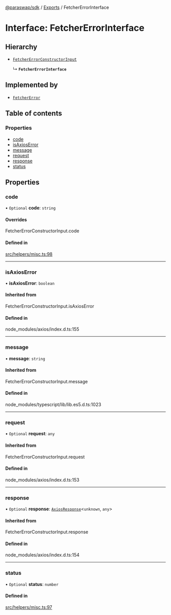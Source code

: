 [@paraswap/sdk](../README.md) / [Exports](../modules.md) / FetcherErrorInterface

# Interface: FetcherErrorInterface

## Hierarchy

- [`FetcherErrorConstructorInput`](../modules/internal_.md#fetchererrorconstructorinput)

  ↳ **`FetcherErrorInterface`**

## Implemented by

- [`FetcherError`](../classes/FetcherError.md)

## Table of contents

### Properties

- [code](FetcherErrorInterface.md#code)
- [isAxiosError](FetcherErrorInterface.md#isaxioserror)
- [message](FetcherErrorInterface.md#message)
- [request](FetcherErrorInterface.md#request)
- [response](FetcherErrorInterface.md#response)
- [status](FetcherErrorInterface.md#status)

## Properties

### code

• `Optional` **code**: `string`

#### Overrides

FetcherErrorConstructorInput.code

#### Defined in

[src/helpers/misc.ts:98](https://github.com/paraswap/paraswap-sdk-limit-orders/blob/chore/LO_pagination_params/src/helpers/misc.ts#L98)

___

### isAxiosError

• **isAxiosError**: `boolean`

#### Inherited from

FetcherErrorConstructorInput.isAxiosError

#### Defined in

node_modules/axios/index.d.ts:155

___

### message

• **message**: `string`

#### Inherited from

FetcherErrorConstructorInput.message

#### Defined in

node_modules/typescript/lib/lib.es5.d.ts:1023

___

### request

• `Optional` **request**: `any`

#### Inherited from

FetcherErrorConstructorInput.request

#### Defined in

node_modules/axios/index.d.ts:153

___

### response

• `Optional` **response**: [`AxiosResponse`](internal_.AxiosResponse.md)<`unknown`, `any`\>

#### Inherited from

FetcherErrorConstructorInput.response

#### Defined in

node_modules/axios/index.d.ts:154

___

### status

• `Optional` **status**: `number`

#### Defined in

[src/helpers/misc.ts:97](https://github.com/paraswap/paraswap-sdk-limit-orders/blob/chore/LO_pagination_params/src/helpers/misc.ts#L97)
